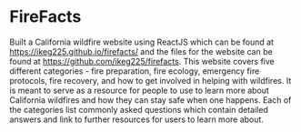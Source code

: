 # FireFacts

Built a California wildfire website using ReactJS which can be found at https://ikeg225.github.io/firefacts/ and the files for the website can be found at https://github.com/ikeg225/firefacts. This website covers five different categories - fire preparation, fire ecology, emergency fire protocols, fire recovery, and how to get involved in helping with wildfires. It is meant to serve as a resource for people to use to learn more about California wildfires and how they can stay safe when one happens. Each of the categories list commonly asked questions which contain detailed answers and link to further resources for users to learn more about.
